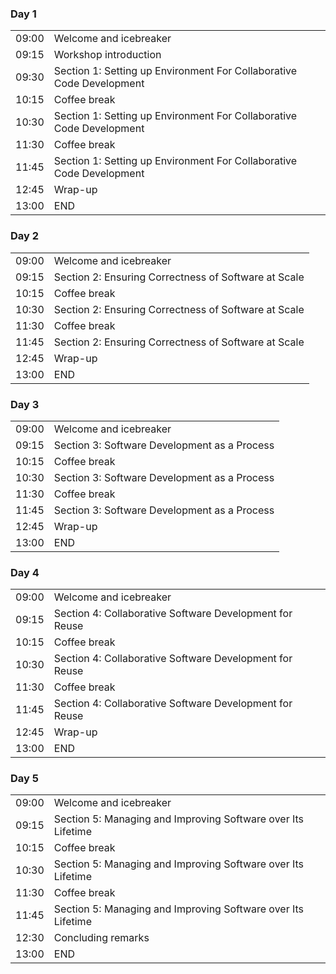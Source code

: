 <div class="row">
  <div class="col-md-6">
    <h3>Day 1</h3>
    <table class="table table-striped">
      <tr> <td>09:00</td> <td>Welcome and icebreaker </td> </tr>
      <tr> <td>09:15</td>  <td>Workshop introduction</td></tr
      <tr> <td>09:30</td>  <td>Section 1: Setting up Environment For Collaborative Code Development</td></tr>
      <tr> <td>10:15</td>  <td>Coffee break</td> </tr>
      <tr> <td>10:30</td>  <td>Section 1: Setting up Environment For Collaborative Code Development</td></tr>
      <tr> <td>11:30</td>  <td>Coffee break</td> </tr>
      <tr> <td>11:45</td> <td>Section 1: Setting up Environment For Collaborative Code Development</td></tr>
      <tr> <td>12:45</td>  <td>Wrap-up</td> </tr>
      <tr> <td>13:00</td>  <td>END</td> </tr>
     </table>
  </div>
  <div class="col-md-6">
    <h3>Day 2</h3>
    <table class="table table-striped">
      <tr> <td>09:00</td>  <td>Welcome and icebreaker</td> </tr>
      <tr> <td>09:15</td>  <td>Section 2: Ensuring Correctness of Software at Scale</td> </tr>
      <tr> <td>10:15</td>  <td>Coffee break</td> </tr>
      <tr> <td>10:30</td>  <td>Section 2: Ensuring Correctness of Software at Scale</td> </tr>
      <tr> <td>11:30</td>  <td>Coffee break</td> </tr>
      <tr> <td>11:45</td>  <td>Section 2: Ensuring Correctness of Software at Scale</td> </tr>
      <tr> <td>12:45</td>  <td>Wrap-up</td> </tr>
      <tr> <td>13:00</td>  <td>END</td> </tr>
    </table>
  </div>
   <div class="col-md-6">
    <h3>Day 3</h3>
    <table class="table table-striped">
      <tr> <td>09:00</td>  <td>Welcome and icebreaker</td> </tr>
      <tr> <td>09:15</td>  <td>Section 3: Software Development as a Process</td></tr>
      <tr> <td>10:15</td>  <td>Coffee break</td> </tr>
      <tr> <td>10:30</td>  <td>Section 3: Software Development as a Process</td></tr>
      <tr> <td>11:30</td>  <td>Coffee break</td> </tr>
      <tr> <td>11:45</td>  <td>Section 3: Software Development as a Process</td></tr>
      <tr> <td>12:45</td>  <td>Wrap-up</td> </tr>
      <tr> <td>13:00</td>  <td>END</td> </tr>
    </table>
  </div>
  <div class="col-md-6">
    <h3>Day 4</h3>
    <table class="table table-striped">
      <tr> <td>09:00</td>  <td>Welcome and icebreaker</td> </tr>
      <tr> <td>09:15</td>  <td>Section 4: Collaborative Software Development for Reuse</td></tr>
      <tr> <td>10:15</td>  <td>Coffee break</td> </tr>
      <tr> <td>10:30</td>  <td>Section 4: Collaborative Software Development for Reuse</td></tr>
      <tr> <td>11:30</td>  <td>Coffee break</td> </tr>
      <tr> <td>11:45</td>  <td>Section 4: Collaborative Software Development for Reuse</td></tr>
      <tr> <td>12:45</td>  <td>Wrap-up</td> </tr>
      <tr> <td>13:00</td>  <td>END</td> </tr>
    </table>
  </div>
  <div class="col-md-6">
    <h3>Day 5</h3>
    <table class="table table-striped">
      <tr> <td>09:00</td>  <td>Welcome and icebreaker</td> </tr>
      <tr> <td>09:15</td>  <td>Section 5: Managing and Improving Software over Its Lifetime</td></tr>
      <tr> <td>10:15</td>  <td>Coffee break</td> </tr>
      <tr> <td>10:30</td>  <td>Section 5: Managing and Improving Software over Its Lifetime</td></tr>
      <tr> <td>11:30</td>  <td>Coffee break</td> </tr>
      <tr> <td>11:45</td>  <td>Section 5: Managing and Improving Software over Its Lifetime</td></tr>
      <tr> <td>12:30</td>  <td>Concluding remarks</td> </tr>
      <tr> <td>13:00</td>  <td>END</td> </tr>
    </table>
  </div>
</div>
